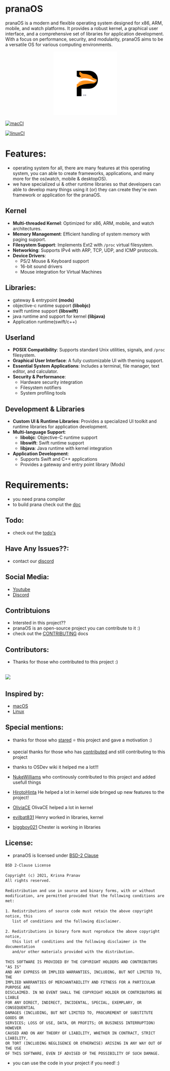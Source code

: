 # pranaOS
pranaOS is a modern and flexible operating system designed for x86, ARM, mobile, and watch platforms. It provides a robust kernel, a graphical user interface, and a comprehensive set of libraries for application development. With a focus on performance, security, and modularity, pranaOS aims to be a versatile OS for various computing environments.

<p align="center">
<img src="https://raw.githubusercontent.com/pranaOS/pranaOS/master/imgs/pranaOS.png" width="200" height="200">
</p>

[![macCI](https://github.com/pranaOS/pranaOS/actions/workflows/macos.yml/badge.svg?branch=master)](https://github.com/pranaOS/pranaOS/actions/workflows/macos.yml)

[![linuxCI](https://github.com/pranaOS/pranaOS/actions/workflows/linux.yml/badge.svg?branch=master)](https://github.com/pranaOS/pranaOS/actions/workflows/linux.yml)

# Features:
- operating system for all, there are many features at this operating system, you can able to create frameworks, applications, and many more for the os(watch, mobile & desktopOS).
- we have specialized ui & other runtime libraries so that developers can able to develop many things using it (or) they can create they're own framework or application for the pranaOS.

## Kernel
- **Multi-threaded Kernel**: Optimized for x86, ARM, mobile, and watch architectures.
- **Memory Management**: Efficient handling of system memory with paging support.
- **Filesystem Support**: Implements Ext2 with `/proc` virtual filesystem.
- **Networking**: Supports IPv4 with ARP, TCP, UDP, and ICMP protocols.
- **Device Drivers**:
  - PS/2 Mouse & Keyboard support
  - 16-bit sound drivers
  - Mouse integration for Virtual Machines

## Libraries:
- gateway & entrypoint **(mods)**
- objective-c runtime support **(libobjc)**
- swift runtime support **(libswift)**
- java runtime and support for kernel **(libjava)**
- Application runtime(swift/c++)

## Userland
- **POSIX Compatibility**: Supports standard Unix utilities, signals, and `/proc` filesystem.
- **Graphical User Interface**: A fully customizable UI with theming support.
- **Essential System Applications**: Includes a terminal, file manager, text editor, and calculator.
- **Security & Performance**:
  - Hardware security integration
  - Filesystem notifiers
  - System profiling tools

## Development & Libraries
- **Custom UI & Runtime Libraries**: Provides a specialized UI toolkit and runtime libraries for application development.
- **Multi-language Support**:
  - **libobjc**: Objective-C runtime support
  - **libswift**: Swift runtime support
  - **libjava**: Java runtime with kernel integration
- **Application Development**:
  - Supports Swift and C++ applications
  - Provides a gateway and entry point library (Mods)

# Requirements:
- you need prana compiler 
- to build prana check out the [doc]()

## Todo:
- check out the [todo's](https://github.com/pranaOS/pranaOS/projects/6)

## Have Any Issues??:
- contact our [discord](https://discord.gg/XmpBTmy9Bz)

## Social Media:
- [Youtube](https://www.youtube.com/channel/UCHBR5EYG9MDJ-yws4zN6xXQ)
- [Discord](https://discord.gg/XmpBTmy9Bz)

## Contribtuions
- Intersted in this project??
- pranaOS is an open-source project you can contribute to it :)
- check out the [CONTRIBUTING](CONTRIBUTING.md) docs


## Contributors:
- Thanks for those who contributed to this project :)
<br>
 <a href="https://github.com/pranaOS/pranaOS/graphs/contributors">
   <img src="https://contributors-img.web.app/image?repo=pranaOS/pranaOS" />
</a>

## Inspired by:
- [macOS](https://github.com/apple/darwin-xnu)
- [Linux](https://github.com/torvalds/linux)

## Special mentions:
- thanks for those who [stared](https://github.com/pranaOS/pranaOS/stargazers) ⭐ this project and gave a motivation :)
- special thanks for those who has [contributed](https://github.com/pranaOS/pranaOS/graphs/contributors) and still contributing to this project
- thanks to OSDev wiki it helped me a lot!!!

- [NukeWilliams](https://github.com/NukeWilliams) who continously contributed to this project and added usefull things
- [HirotoHinta](https://github.com/HirotoHinta) He helped a lot in kernel side bringed up new features to the project!
- [OliviaCE](https://github.com/OliviaCE) OlivaCE helped a lot in kernel
- [evilbat831](https://github.com/evilbat831) Henry worked in libraries, kernel
- [biggboy021](https://github.com/biggboy021) Chester is working in libraries

## License:
- pranaOS is licensed under [BSD-2 Clause](https://github.com/pranaOS/pranaOS/blob/master/LICENSE)

```
BSD 2-Clause License

Copyright (c) 2021, Krisna Pranav
All rights reserved.

Redistribution and use in source and binary forms, with or without
modification, are permitted provided that the following conditions are met:

1. Redistributions of source code must retain the above copyright notice, this
   list of conditions and the following disclaimer.

2. Redistributions in binary form must reproduce the above copyright notice,
   this list of conditions and the following disclaimer in the documentation
   and/or other materials provided with the distribution.

THIS SOFTWARE IS PROVIDED BY THE COPYRIGHT HOLDERS AND CONTRIBUTORS "AS IS"
AND ANY EXPRESS OR IMPLIED WARRANTIES, INCLUDING, BUT NOT LIMITED TO, THE
IMPLIED WARRANTIES OF MERCHANTABILITY AND FITNESS FOR A PARTICULAR PURPOSE ARE
DISCLAIMED. IN NO EVENT SHALL THE COPYRIGHT HOLDER OR CONTRIBUTORS BE LIABLE
FOR ANY DIRECT, INDIRECT, INCIDENTAL, SPECIAL, EXEMPLARY, OR CONSEQUENTIAL
DAMAGES (INCLUDING, BUT NOT LIMITED TO, PROCUREMENT OF SUBSTITUTE GOODS OR
SERVICES; LOSS OF USE, DATA, OR PROFITS; OR BUSINESS INTERRUPTION) HOWEVER
CAUSED AND ON ANY THEORY OF LIABILITY, WHETHER IN CONTRACT, STRICT LIABILITY,
OR TORT (INCLUDING NEGLIGENCE OR OTHERWISE) ARISING IN ANY WAY OUT OF THE USE
OF THIS SOFTWARE, EVEN IF ADVISED OF THE POSSIBILITY OF SUCH DAMAGE.

```

- you can use the code in your project if you need! :)
